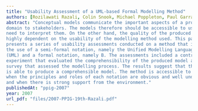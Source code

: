 ```yaml
---
title: "Usability Assessment of a UML-based Formal Modelling Method"
authors: [Rozilawati Razali, Colin Snook, Michael Poppleton, Paul Garratt]
abstract: "Conceptual models communicate the important aspects of a problem
domain to stakeholders. The models therefore should be accessible to users who
need to interpret them. On the other hand, the quality of the produced models is
highly dependent on the usability of the modelling method used. This paper
presents a series of usability assessments conducted on a method that integrates
the use of a semi-formal notation, namely the Unified Modelling Language
(UML) and a formal notation, namely B. The assessments included a controlled
experiment that evaluated the comprehensibility of the produced model and a
survey that assessed the modelling process. The results suggest that the method
is able to produce a comprehensible model. The method is accessible to users
when the principles and roles of each notation are obvious and well understood,
and when there is strong support from the environment."
publishedAt: "ppig-2007"
year: 2007
url_pdf: "files/2007-PPIG-19th-Razali.pdf"
---
```

